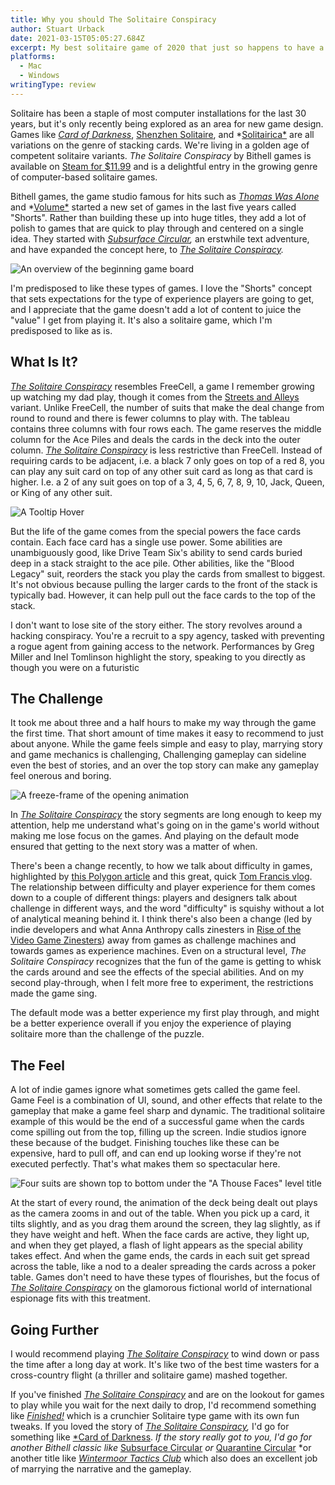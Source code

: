 ```yaml
---
title: Why you should The Solitaire Conspiracy
author: Stuart Urback
date: 2021-03-15T05:05:27.684Z
excerpt: My best solitaire game of 2020 that just so happens to have a great story.
platforms:
  - Mac
  - Windows
writingType: review
---
```

Solitaire has been a staple of most computer installations for the last 30 years, but it's only recently being explored as an area for new game design. Games like *[Card of Darkness](https://playthistonight.com/posts/card-of-darkness:-a-solitaire-y-rpg/)*, [Shenzhen Solitaire](https://store.steampowered.com/app/570490/SHENZHEN_SOLITAIRE/), and *[Solitairica*](https://store.steampowered.com/app/463980/Solitairica/) are all variations on the genre of stacking cards. We're living in a golden age of competent solitaire variants. *The Solitaire Conspiracy* by Bithell games is available on [Steam for $11.99](https://store.steampowered.com/app/1424980/The_Solitaire_Conspiracy/) and is a delightful entry in the growing genre of computer-based solitaire games. 

Bithell games, the game studio famous for hits such as *[Thomas Was Alone](https://store.steampowered.com/app/220780/Thomas_Was_Alone/)* and *[Volume*](https://www.bithellgames.com/volume) started a new set of games in the last five years called "Shorts". Rather than building these up into huge titles, they add a lot of polish to games that are quick to play through and centered on a single idea. They started with *[Subsurface Circular](https://store.steampowered.com/app/676820/Subsurface_Circular/),* an erstwhile text adventure, and have expanded the concept here, to *[The Solitaire Conspiracy](https://store.steampowered.com/app/1424980/The_Solitaire_Conspiracy/).*

![An overview of the beginning game board](/static/img/the-game-board.jpeg "The game board")

I'm predisposed to like these types of games. I love the "Shorts" concept that sets expectations for the type of experience players are going to get, and I appreciate that the game doesn't add a lot of content to juice the "value" I get from playing it. It's also a solitaire game, which I'm predisposed to like as is. 

## What Is It?

*[The Solitaire Conspiracy](https://store.steampowered.com/app/1424980/The_Solitaire_Conspiracy/)* resembles FreeCell, a game I remember growing up watching my dad play, though it comes from the [Streets and Alleys](https://bicyclecards.com/how-to-play/streets-and-alleys/) variant. Unlike FreeCell, the number of suits that make the deal change from round to round and there is fewer columns to play with. The tableau contains three columns with four rows each. The game reserves the middle column for the Ace Piles and deals the cards in the deck into the outer column. *[The Solitaire Conspiracy](https://store.steampowered.com/app/1424980/The_Solitaire_Conspiracy/)* is less restrictive than FreeCell. Instead of requiring cards to be adjacent, i.e. a black 7 only goes on top of a red 8, you can play any suit card on top of any other suit card as long as that card is higher. I.e. a 2 of any suit goes on top of a 3, 4, 5, 6, 7, 8, 9, 10, Jack, Queen, or King of any other suit.

![](/static/img/the-ability-readout.jpeg "A Tooltip Hover")

But the life of the game comes from the special powers the face cards contain. Each face card has a single use power. Some abilities are unambiguously good, like Drive Team Six's ability to send cards buried deep in a stack straight to the ace pile. Other abilities, like the "Blood Legacy" suit, reorders the stack you play the cards from smallest to biggest. It's not obvious because pulling the larger cards to the front of the stack is typically bad. However, it can help pull out the face cards to the top of the stack. 

I don't want to lose site of the story either. The story revolves around a hacking conspiracy. You're a recruit to a spy agency, tasked with preventing a rogue agent from gaining access to the network. Performances by Greg Miller and Inel Tomlinson highlight the story, speaking to you directly as though you were on a futuristic 

## The Challenge

It took me about three and a half hours to make my way through the game the first time. That short amount of time makes it easy to recommend to just about anyone. While the game feels simple and easy to play, marrying story and game mechanics is challenging, Challenging gameplay can sideline even the best of stories, and an over the top story can make any gameplay feel onerous and boring. 

![A freeze-frame of the opening animation](/static/img/deal-animation.jpeg "The deal appears")

In *[The Solitaire Conspiracy](https://store.steampowered.com/app/1424980/The_Solitaire_Conspiracy/)* the story segments are long enough to keep my attention, help me understand what's going on in the game's world without making me lose focus on the games. And playing on the default mode ensured that getting to the next story was a matter of when. 

There's been a change recently, to how we talk about difficulty in games, highlighted by [this Polygon article](https://www.polygon.com/2019/9/26/20883295/difficulty-death-stranding-celeste-game-design) and this great, quick [Tom Francis vlog](https://youtu.be/-8lYPAPGo40). The relationship between difficulty and player experience for them comes down to a couple of different things: players and designers talk about challenge in different ways, and the word "difficulty" is squishy without a lot of analytical meaning behind it. I think there's also been a change (led by indie developers and what Anna Anthropy calls zinesters in [Rise of the Video Game Zinesters](https://www.amazon.com/Rise-Videogame-Zinesters-Drop-outs-Housewives/dp/1609803728/ref=sr_1_1?crid=2QRKATO1WNUSW&dchild=1&keywords=rise+of+the+video+game+zinesters&qid=1615783481&sprefix=video+game+zinesters%2Caps%2C189&sr=8-1)) away from games as challenge machines and towards games as experience machines. Even on a structural level, *The Solitaire Conspiracy* recognizes that the fun of the game is getting to whisk the cards around and see the effects of the special abilities. And on my second play-through, when I felt more free to experiment, the restrictions made the game sing.

The default mode was a better experience my first play through, and might be a better experience overall if you enjoy the experience of playing solitaire more than the challenge of the puzzle. 

## The Feel

A lot of indie games ignore what sometimes gets called the game feel. Game Feel is a combination of UI, sound, and other effects that relate to the gameplay that make a game feel sharp and dynamic. The traditional solitaire example of this would be the end of a successful game when the cards come spilling out from the top, filling up the screen. Indie studios ignore these because of the budget. Finishing touches like these can be expensive, hard to pull off, and can end up looking worse if they're not executed perfectly. That's what makes them so spectacular here. 

![Four suits are shown top to bottom under the "A Thouse Faces" level title](/static/img/show-the-spread.jpeg "The game end screen")

At the start of every round, the animation of the deck being dealt out plays as the camera zooms in and out of the table. When you pick up a card, it tilts slightly, and as you drag them around the screen, they lag slightly, as if they have weight and heft. When the face cards are active, they light up, and when they get played, a flash of light appears as the special ability takes effect. And when the game ends, the cards in each suit get spread across the table, like a nod to a dealer spreading the cards across a poker table. Games don't need to have these types of flourishes, but the focus of *[The Solitaire Conspiracy](https://store.steampowered.com/app/1424980/The_Solitaire_Conspiracy/)* on the glamorous fictional world of international espionage fits with this treatment. 

## Going Further

I would recommend playing *[The Solitaire Conspiracy](https://store.steampowered.com/app/1424980/The_Solitaire_Conspiracy/)* to wind down or pass the time after a long day at work. It's like two of the best time wasters for a cross-country flight (a thriller and solitaire game) mashed together. 

If you've finished *[The Solitaire Conspiracy](https://store.steampowered.com/app/1424980/The_Solitaire_Conspiracy/)* and are on the lookout for games to play while you wait for the next daily to drop, I'd recommend something like *[Finished!](https://playthistonight.com/posts/finished!:-complex-solitaire-is-fun/)* which is a crunchier Solitaire type game with its own fun tweaks. If you loved the story of *[The Solitaire Conspiracy](https://store.steampowered.com/app/1424980/The_Solitaire_Conspiracy/),* I'd go for something like [\*Card of Darkness](https://playthistonight.com/posts/card-of-darkness:-a-solitaire-y-rpg/). *If the story really got to you, I'd go for another Bithell classic like* [Subsurface Circular](https://store.steampowered.com/app/676820/Subsurface_Circular/) *or* [Quarantine Circular](https://store.steampowered.com/app/853500/Quarantine_Circular/) *or another title like [*Wintermoor Tactics Club*](https://www.wintermoortc.com/) which also does an excellent job of marrying the narrative and the gameplay.